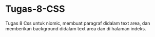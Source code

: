 # Tugas-8-CSS
Tugas 8 Css untuk niomic, membuat paragraf didalam text area, dan memberikan background didalam text area dan di halaman indeks.
